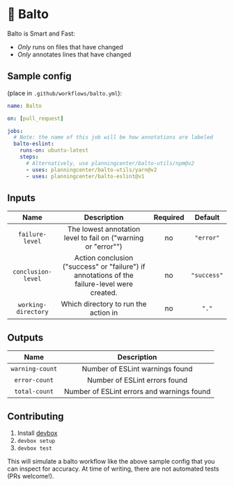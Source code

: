 # 🐺 Balto

Balto is Smart and Fast:

* _Only_ runs on files that have changed
* _Only_ annotates lines that have changed

## Sample config

(place in `.github/workflows/balto.yml`):

```yaml
name: Balto

on: [pull_request]

jobs:
  # Note: the name of this job will be how annotations are labeled
  balto-eslint:
    runs-on: ubuntu-latest
    steps:
      # Alternatively, use planningcenter/balto-utils/npm@v2
      - uses: planningcenter/balto-utils/yarn@v2
      - uses: planningcenter/balto-eslint@v1
```

## Inputs

| Name | Description | Required | Default |
|:-:|:-:|:-:|:-:|
| `failure-level` | The lowest annotation level to fail on ("warning or "error"") | no | `"error"` |
| `conclusion-level` | Action conclusion ("success" or "failure") if annotations of the failure-level were created. | no | `"success"` |
| `working-directory` | Which directory to run the action in | no | `"."` |

## Outputs

| Name | Description |
|:-:|:-:|
| `warning-count` | Number of ESLint warnings found |
| `error-count` | Number of ESLint errors found |
| `total-count` | Number of ESLint errors and warnings found |

## Contributing

1. Install [devbox](https://www.jetify.com/devbox/)
2. `devbox setup`
3. `devbox test`

This will simulate a balto workflow like the above sample config that you can
inspect for accuracy. At time of writing, there are not automated tests (PRs
welcome!).
